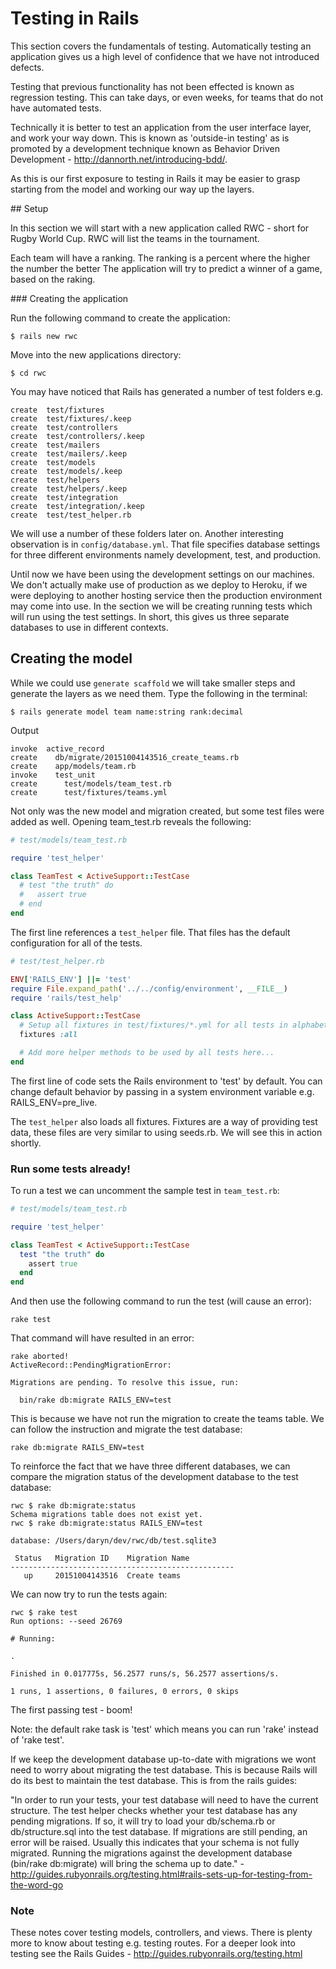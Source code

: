 # Testing in Rails

This section covers the fundamentals of testing. Automatically testing an application gives us a high level of confidence that we have not introduced defects. 

Testing that previous functionality has not been effected is known as regression testing. This can take days, or even weeks, for teams that do not have automated tests. 

Technically it is better to test an application from the user interface layer, and work your way down. This is known as 'outside-in testing' as is promoted by a development technique known as Behavior Driven Development - http://dannorth.net/introducing-bdd/. 

As this is our first exposure to testing in Rails it may be easier to grasp starting from the model and working our way up the layers.

## Setup

In this section we will start with a new application called RWC - short for Rugby World Cup. RWC will list the teams in the tournament. 

Each team will have a ranking. The ranking is a percent where the higher the number the better The application will try to predict a winner of a game, based on the raking.

### Creating the application 

Run the following command to create the application:

```
$ rails new rwc
```

Move into the new applications directory:
```
$ cd rwc
```

You may have noticed that Rails has generated a number of test folders e.g.

```
create  test/fixtures
create  test/fixtures/.keep
create  test/controllers
create  test/controllers/.keep
create  test/mailers
create  test/mailers/.keep
create  test/models
create  test/models/.keep
create  test/helpers
create  test/helpers/.keep
create  test/integration
create  test/integration/.keep
create  test/test_helper.rb

```

We will use a number of these folders later on. Another interesting observation is in `config/database.yml`. That file specifies database settings for three different environments namely development, test, and production. 

Until now we have been using the development settings on our machines. We don't actually make use of production as we deploy to Heroku, if we were deploying to another hosting service then the production environment may come into use. In the section we will be creating running tests which will run using the test settings. In short, this gives us three separate databases to use in different contexts.


## Creating the model

While we could use `generate scaffold` we will take smaller steps and generate the layers as we need them. Type the following in the terminal:

```
$ rails generate model team name:string rank:decimal
```
Output

```
invoke  active_record
create    db/migrate/20151004143516_create_teams.rb
create    app/models/team.rb
invoke    test_unit
create      test/models/team_test.rb
create      test/fixtures/teams.yml
```

Not only was the new model and migration created, but some test files were added as well. Opening team_test.rb reveals the following:

```ruby
# test/models/team_test.rb

require 'test_helper'

class TeamTest < ActiveSupport::TestCase
  # test "the truth" do
  #   assert true
  # end
end
``` 

The first line references a `test_helper` file. That files has the default configuration for all of the tests. 

```ruby
# test/test_helper.rb

ENV['RAILS_ENV'] ||= 'test'
require File.expand_path('../../config/environment', __FILE__)
require 'rails/test_help'

class ActiveSupport::TestCase
  # Setup all fixtures in test/fixtures/*.yml for all tests in alphabetical order.
  fixtures :all

  # Add more helper methods to be used by all tests here...
end
```

The first line of code sets the Rails environment to 'test' by default. You can change default behavior by passing in a system environment variable e.g. RAILS_ENV=pre_live.

The `test_helper` also loads all fixtures. Fixtures are a way of providing test data, these files are very similar to using seeds.rb. We will see this in action shortly.

### Run some tests already!

To run a test we can uncomment the sample test in `team_test.rb`:

```ruby
# test/models/team_test.rb

require 'test_helper'

class TeamTest < ActiveSupport::TestCase
  test "the truth" do
    assert true
  end
end
```  


And then use the following command to run the test (will cause an error):

```
rake test
```

That command will have resulted in an error:

```
rake aborted!
ActiveRecord::PendingMigrationError: 

Migrations are pending. To resolve this issue, run:

  bin/rake db:migrate RAILS_ENV=test

```

This is because we have not run the migration to create the teams table. We can follow the instruction and migrate the test database:

```
rake db:migrate RAILS_ENV=test
``` 

To reinforce the fact that we have three different databases, we can compare the migration status of the development database to the test database:

```
rwc $ rake db:migrate:status
Schema migrations table does not exist yet.
rwc $ rake db:migrate:status RAILS_ENV=test

database: /Users/daryn/dev/rwc/db/test.sqlite3

 Status   Migration ID    Migration Name
--------------------------------------------------
   up     20151004143516  Create teams

```

 We can now try to run the tests again:

```
rwc $ rake test
Run options: --seed 26769

# Running:

.

Finished in 0.017775s, 56.2577 runs/s, 56.2577 assertions/s.

1 runs, 1 assertions, 0 failures, 0 errors, 0 skips

```

The first passing test - boom!

Note: the default rake task is 'test' which means you can run 'rake' instead of 'rake test'.

If we keep the development database up-to-date with migrations we wont need to worry about migrating the test database. This is because Rails will do its best to maintain the test database. This is from the rails guides:

"In order to run your tests, your test database will need to have the current structure. The test helper checks whether your test database has any pending migrations. If so, it will try to load your db/schema.rb or db/structure.sql into the test database. If migrations are still pending, an error will be raised. Usually this indicates that your schema is not fully migrated. Running the migrations against the development database (bin/rake db:migrate) will bring the schema up to date." - http://guides.rubyonrails.org/testing.html#rails-sets-up-for-testing-from-the-word-go


### Note

These notes cover testing models, controllers, and views. There is plenty more to know about testing e.g. testing routes. For a deeper look into testing see the Rails Guides - http://guides.rubyonrails.org/testing.html





